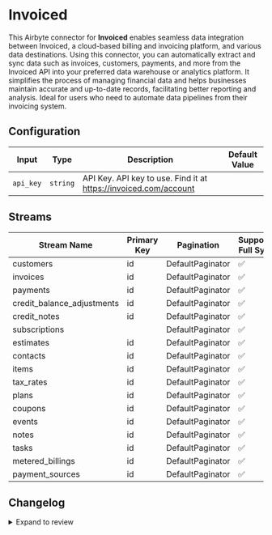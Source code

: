 # Invoiced
This Airbyte connector for **Invoiced** enables seamless data integration between Invoiced, a cloud-based billing and invoicing platform, and various data destinations. Using this connector, you can automatically extract and sync data such as invoices, customers, payments, and more from the Invoiced API into your preferred data warehouse or analytics platform. It simplifies the process of managing financial data and helps businesses maintain accurate and up-to-date records, facilitating better reporting and analysis. Ideal for users who need to automate data pipelines from their invoicing system.

## Configuration

| Input | Type | Description | Default Value |
|-------|------|-------------|---------------|
| `api_key` | `string` | API Key. API key to use. Find it at https://invoiced.com/account |  |

## Streams
| Stream Name | Primary Key | Pagination | Supports Full Sync | Supports Incremental |
|-------------|-------------|------------|---------------------|----------------------|
| customers | id | DefaultPaginator | ✅ |  ❌  |
| invoices | id | DefaultPaginator | ✅ |  ❌  |
| payments | id | DefaultPaginator | ✅ |  ❌  |
| credit_balance_adjustments | id | DefaultPaginator | ✅ |  ❌  |
| credit_notes | id | DefaultPaginator | ✅ |  ❌  |
| subscriptions |  | DefaultPaginator | ✅ |  ❌  |
| estimates | id | DefaultPaginator | ✅ |  ❌  |
| contacts | id | DefaultPaginator | ✅ |  ❌  |
| items | id | DefaultPaginator | ✅ |  ❌  |
| tax_rates | id | DefaultPaginator | ✅ |  ❌  |
| plans | id | DefaultPaginator | ✅ |  ❌  |
| coupons | id | DefaultPaginator | ✅ |  ❌  |
| events | id | DefaultPaginator | ✅ |  ❌  |
| notes | id | DefaultPaginator | ✅ |  ❌  |
| tasks | id | DefaultPaginator | ✅ |  ❌  |
| metered_billings | id | DefaultPaginator | ✅ |  ❌  |
| payment_sources | id | DefaultPaginator | ✅ |  ❌  |

## Changelog

<details>
  <summary>Expand to review</summary>

| Version          | Date              | Pull Request | Subject        |
|------------------|-------------------|--------------|----------------|
| 0.0.20 | 2025-04-05 | [57045](https://github.com/airbytehq/airbyte/pull/57045) | Update dependencies |
| 0.0.19 | 2025-03-29 | [56643](https://github.com/airbytehq/airbyte/pull/56643) | Update dependencies |
| 0.0.18 | 2025-03-22 | [56021](https://github.com/airbytehq/airbyte/pull/56021) | Update dependencies |
| 0.0.17 | 2025-03-08 | [55485](https://github.com/airbytehq/airbyte/pull/55485) | Update dependencies |
| 0.0.16 | 2025-03-01 | [54818](https://github.com/airbytehq/airbyte/pull/54818) | Update dependencies |
| 0.0.15 | 2025-02-22 | [54295](https://github.com/airbytehq/airbyte/pull/54295) | Update dependencies |
| 0.0.14 | 2025-02-15 | [53824](https://github.com/airbytehq/airbyte/pull/53824) | Update dependencies |
| 0.0.13 | 2025-02-08 | [53249](https://github.com/airbytehq/airbyte/pull/53249) | Update dependencies |
| 0.0.12 | 2025-02-01 | [52755](https://github.com/airbytehq/airbyte/pull/52755) | Update dependencies |
| 0.0.11 | 2025-01-25 | [52237](https://github.com/airbytehq/airbyte/pull/52237) | Update dependencies |
| 0.0.10 | 2025-01-18 | [51828](https://github.com/airbytehq/airbyte/pull/51828) | Update dependencies |
| 0.0.9 | 2025-01-11 | [51141](https://github.com/airbytehq/airbyte/pull/51141) | Update dependencies |
| 0.0.8 | 2024-12-28 | [50600](https://github.com/airbytehq/airbyte/pull/50600) | Update dependencies |
| 0.0.7 | 2024-12-21 | [50103](https://github.com/airbytehq/airbyte/pull/50103) | Update dependencies |
| 0.0.6 | 2024-12-14 | [49650](https://github.com/airbytehq/airbyte/pull/49650) | Update dependencies |
| 0.0.5 | 2024-12-12 | [49266](https://github.com/airbytehq/airbyte/pull/49266) | Update dependencies |
| 0.0.4 | 2024-12-11 | [48987](https://github.com/airbytehq/airbyte/pull/48987) | Starting with this version, the Docker image is now rootless. Please note that this and future versions will not be compatible with Airbyte versions earlier than 0.64 |
| 0.0.3 | 2024-10-29 | [47734](https://github.com/airbytehq/airbyte/pull/47734) | Update dependencies |
| 0.0.2 | 2024-10-28 | [47534](https://github.com/airbytehq/airbyte/pull/47534) | Update dependencies |
| 0.0.1 | 2024-10-21 | | Initial release by [@parthiv11](https://github.com/parthiv11) via Connector Builder |

</details>
